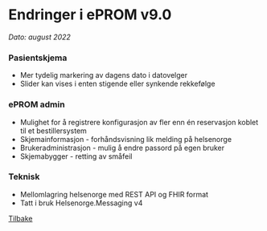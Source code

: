 # Endringer i ePROM v9.0
*Dato: august 2022*

### Pasientskjema
- Mer tydelig markering av dagens dato i datovelger
- Slider kan vises i enten stigende eller synkende rekkefølge

### ePROM admin
- Mulighet for å registrere konfigurasjon av fler enn én reservasjon koblet til et bestillersystem
- Skjemainformasjon - forhåndsvisning lik melding på helsenorge
- Brukeradministrasjon - mulig å endre passord på egen bruker
- Skjemabygger - retting av småfeil
 
### Teknisk
- Mellomlagring helsenorge med REST API og FHIR format
- Tatt i bruk Helsenorge.Messaging v4



[Tilbake](./Releaselist)
